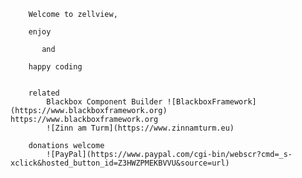 


		Welcome to zellview,
		
		enjoy
		
		   and
		   
		happy coding


		related
			Blackbox Component Builder ![BlackboxFramework](https://www.blackboxframework.org)		https://www.blackboxframework.org
			![Zinn am Turm](https://www.zinnamturm.eu)
			
		donations welcome
			![PayPal](https://www.paypal.com/cgi-bin/webscr?cmd=_s-xclick&hosted_button_id=Z3HWZPMEKBVVU&source=url)
			
		

